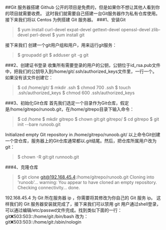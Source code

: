 ##Git 服务器搭建
Github 公开的项目是免费的，但是如果你不想让其他人看到你的项目就需要收费。
这时我们就需要自己搭建一台Git服务器作为私有仓库使用。
接下来我们将以 Centos 为例搭建 Git 服务器。
###1、安装Git
>$ yum install curl-devel expat-devel gettext-devel openssl-devel zlib-devel perl-devel
$ yum install git

接下来我们 创建一个git用户组和用户，用来运行git服务：
>$ groupadd git
$ adduser git -g git

###2、创建证书登录
收集所有需要登录的用户的公钥，公钥位于id_rsa.pub文件中，把我们的公钥导入到/home/git/.ssh/authorized_keys文件里，一行一个。
如果没有该文件创建它：
>$ cd /home/git/
$ mkdir .ssh
$ chmod 700 .ssh
$ touch .ssh/authorized_keys
$ chmod 600 .ssh/authorized_keys

###3、初始化Git仓库
首先我们选定一个目录作为Git仓库，假定是/home/gitrepo/runoob.git，在/home/gitrepo目录下输入命令：
>$ cd /home
$ mkdir gitrepo
$ chown git:git gitrepo/
$ cd gitrepo
$ git init --bare runoob.git

Initialized empty Git repository in /home/gitrepo/runoob.git/
以上命令Git创建一个空仓库，服务器上的Git仓库通常都以.git结尾。然后，把仓库所属用户改为git：

>$ chown -R git:git runnoob.git

###4、克隆仓库
>$ git clone git@192.168.45.4:/home/gitrepo/runoob.git
Cloning into 'runoob'...
warning: You appear to have cloned an empty repository.
Checking connectivity... done.

192.168.45.4 为 Git 所在服务器 ip ，你需要将其修改为你自己的 Git 服务 ip。
这样我们的 Git 服务器安装就完成了，接下来我们可以禁用 git 用户通过shell登录，可以通过编辑/etc/passwd文件完成。找到类似下面的一行：
git:x:503:503::/home/git:/bin/bash
改为：
git:x:503:503::/home/git:/sbin/nologin